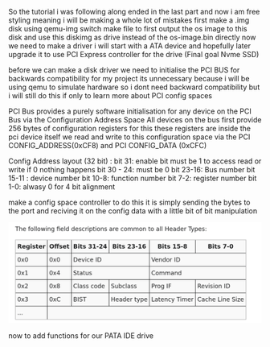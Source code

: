So the tutorial i was following along ended in the last part and now i am free styling meaning i will be making a whole lot of mistakes 
first make a .img disk using qemu-img switch make file to first output the os image to this disk and use this diskimg as drive instead of the os-image.bin directly 
now we need to make a driver i will start with a ATA device and hopefully later upgrade it to use PCI Express controller for the drive (Final goal Nvme SSD)

before we can make a disk driver we need to initialise the PCI BUS for backwards compatibility for my project its unnecessary because i will be using qemu to simulate hardware so i dont need backward compatibility but i will still do this if only to learn more about PCI config spaces

PCI Bus provides a purely software initialisation for any device on the PCI Bus via the Configuration Address Space 
All devices on the bus first provide 256 bytes of configuration registers for this
these registers are inside the pci device itself we read and write to this configuration space via the 
PCI CONFIG_ADDRESS(0xCF8) and PCI CONFIG_DATA (0xCFC)

Config Address layout (32 bit) :
bit 31: enable bit must be 1 to access read or write if 0 nothing happens
bit 30 - 24: must be 0 
bit 23-16: Bus number 
bit 15-11 : device number 
bit 10-8: function number
bit 7-2: register number
bit 1-0: alwasy 0 for 4 bit alignment

make a config space controller to do this it is simply sending the bytes to the port and reciving it on the config data with a little bit of bit manipulation

![alt image of bits headers](images/configspace.png)

now to add functions for our PATA IDE drive 
